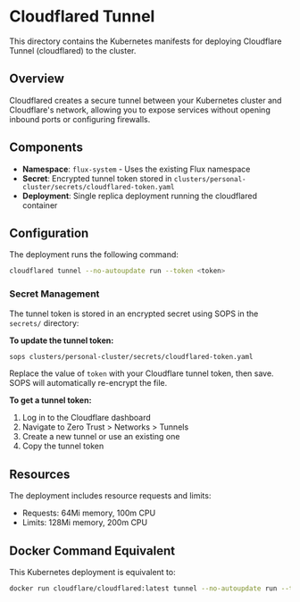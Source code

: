 # Cloudflared Tunnel

This directory contains the Kubernetes manifests for deploying Cloudflare Tunnel (cloudflared) to the cluster.

## Overview

Cloudflared creates a secure tunnel between your Kubernetes cluster and Cloudflare's network, allowing you to expose services without opening inbound ports or configuring firewalls.

## Components

- **Namespace**: `flux-system` - Uses the existing Flux namespace
- **Secret**: Encrypted tunnel token stored in `clusters/personal-cluster/secrets/cloudflared-token.yaml`
- **Deployment**: Single replica deployment running the cloudflared container

## Configuration

The deployment runs the following command:
```bash
cloudflared tunnel --no-autoupdate run --token <token>
```

### Secret Management

The tunnel token is stored in an encrypted secret using SOPS in the `secrets/` directory:

**To update the tunnel token:**
```bash
sops clusters/personal-cluster/secrets/cloudflared-token.yaml
```

Replace the value of `token` with your Cloudflare tunnel token, then save. SOPS will automatically re-encrypt the file.

**To get a tunnel token:**
1. Log in to the Cloudflare dashboard
2. Navigate to Zero Trust > Networks > Tunnels
3. Create a new tunnel or use an existing one
4. Copy the tunnel token

## Resources

The deployment includes resource requests and limits:
- Requests: 64Mi memory, 100m CPU
- Limits: 128Mi memory, 200m CPU

## Docker Command Equivalent

This Kubernetes deployment is equivalent to:
```bash
docker run cloudflare/cloudflared:latest tunnel --no-autoupdate run --token <token>
```
